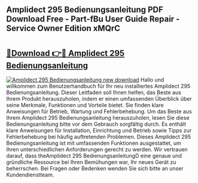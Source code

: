 ## Amplidect 295 Bedienungsanleitung PDF Download Free - Part-fBu User Guide Repair - Service Owner Edition xMQrC

# <h2><a href="http://df3643e.blite.top/?on=Amplidect+295+Bedienungsanleitung">🔗Download 👉🔴 Amplidect 295 Bedienungsanleitung</a></h2>

[![Amplidect 295 Bedienungsanleitung new download](https://i.imgur.com/lujVjoI.png)](http://df3643e.blite.top/?on=Amplidect+295+Bedienungsanleitung)
Hallo und willkommen zum Benutzerhandbuch für Ihr neu installiertes Amplidect 295 Bedienungsanleitung. Dieser Leitfaden soll Ihnen helfen, das Beste aus Ihrem Produkt herauszuholen, indem er einen umfassenden Überblick über seine Merkmale, Funktionen und Vorteile bietet. Sie finden klare Anweisungen für Betrieb, Wartung und Fehlerbehebung. Um das Beste aus Ihrem Amplidect 295 Bedienungsanleitung herauszuholen, lesen Sie diese Bedienungsanleitung bitte vor dem Gebrauch sorgfältig durch. Es enthält klare Anweisungen für Installation, Einrichtung und Betrieb sowie Tipps zur Fehlerbehebung bei häufig auftretenden Problemen. Dieses Amplidect 295 Bedienungsanleitung ist mit umfassenden Funktionen ausgestattet, um Ihren unterschiedlichen Anforderungen gerecht zu werden. Wir vertrauen darauf, dass theAmplidect 295 BedienungsanleitungD eine genaue und gründliche Ressource bei Ihren Bemühungen war, Ihr neues Gerät zu beherrschen. Bei Fragen oder Bedenken wenden Sie sich bitte an unser Kundendienstteam.
